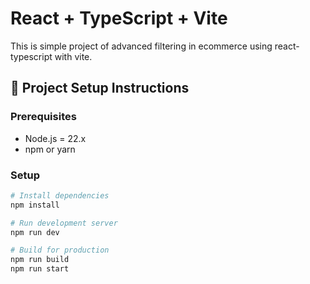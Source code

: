 # React + TypeScript + Vite

This is simple project of advanced filtering in ecommerce using react-typescript with vite.

## 🚀 Project Setup Instructions

### Prerequisites

- Node.js = 22.x
- npm or yarn

### Setup

```bash
# Install dependencies
npm install

# Run development server
npm run dev

# Build for production
npm run build
npm run start
```
